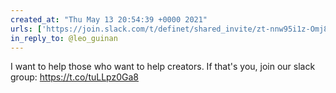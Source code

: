 ```yaml
---
created_at: "Thu May 13 20:54:39 +0000 2021"
urls: ['https://join.slack.com/t/definet/shared_invite/zt-nnw95i1z-Omj8woA6hagj302FAQ6WBA']
in_reply_to: @leo_guinan
---
```


I want to help those who want to help creators. If that's you, join our slack group:
https://t.co/tuLLpz0Ga8